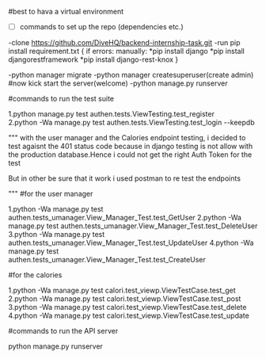 
#best to hava a virtual environment
- [ ] commands to set up the repo (dependencies etc.)

-clone https://github.com/DiveHQ/backend-internship-task.git
-run pip install requirement.txt {
    if errors:
        manually:
            *pip install django
            *pip install djangorestframework
            *pip install django-rest-knox
}

-python manager migrate 
-python manager createsuperuser(create admin)
#now kick start the server(welcome)
-python manage.py runserver

#commands to run the test suite

1.python manage.py test authen.tests.ViewTesting.test_register  
2.python -Wa manage.py test authen.tests.ViewTesting.test_login --keepdb

"""
with the user manager and the Calories endpoint testing, i decided to test agaisnt the 401 status
code because in django testing is not allow with the production database.Hence i could not get the right Auth Token for the test

But in other be sure that it work i used postman to re test the endpoints

"""
#for the user manager

1.python -Wa manage.py test authen.tests_umanager.View_Manager_Test.test_GetUser 
2.python -Wa manage.py test authen.tests_umanager.View_Manager_Test.test_DeleteUser
3.python -Wa manage.py test authen.tests_umanager.View_Manager_Test.test_UpdateUser
4.python -Wa manage.py test authen.tests_umanager.View_Manager_Test.test_CreateUser

#for the calories

1.python -Wa manage.py test calori.test_viewp.ViewTestCase.test_get
2.python -Wa manage.py test calori.test_viewp.ViewTestCase.test_post
3.python -Wa manage.py test calori.test_viewp.ViewTestCase.test_delete 
4.python -Wa manage.py test calori.test_viewp.ViewTestCase.test_update  

#commands to run the API server

python manage.py runserver



